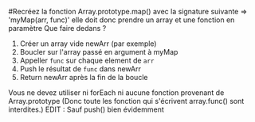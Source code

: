 #Recréez la fonction Array.prototype.map() avec la signature suivante => 'myMap(arr, func)' elle doit donc prendre un array et une fonction en paramètre
Que faire dedans ?

1. Créer un array vide newArr (par exemple)
2. Boucler sur l'array passé en argument à myMap
3. Appeller `func` sur chaque element de `arr`
4. Push le résultat de `func` dans newArr
5. Return newArr après la fin de la boucle

Vous ne devez utiliser ni forEach ni aucune fonction provenant de Array.prototype (Donc toute les fonction qui s'écrivent array.func() sont interdites.)
EDIT : Sauf push() bien évidemment 